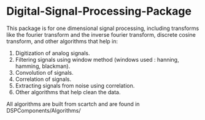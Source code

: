 # Digital-Signal-Processing-Package
This package is for one dimensional signal processing, including transforms like the fourier transform and the inverse fourier transform, discrete cosine transform, and other algorithms that help in:

1. Digitization of analog signals.
2. Filtering signals using window method (windows used : hanning, hamming, blackman).
3. Convolution of signals.
4. Correlation of signals. 
5. Extracting signals from noise using correlation.
6. Other algorithms that help clean the data.

All algorithms are built from scartch and are found in DSPComponents/Algorithms/
